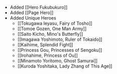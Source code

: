 - Added [[Hero Fukubukuro]]
- Added [[Page Hero]]
- Added Unique Heroes
	- [[Tokugawa Ieyasu, Fairy of Tosho]]
	- [[Tomoe Gozen, One Man Army]]
	- [[Saito Kicho, Mino's Butterfly]]
	- [[Imagawa Yoshimoto, Ruler of Tokaido]]
	- [[Kaihime, Splendid Fight]]
	- [[Princess Gou, Princesses of Sengoku]]
	- [[Irohahime, Princess of Ou]]
	- [[Minamoto Yoritomo, Ghost Samurai]]
	- [[Kuroda Yoshitaka, Lady Zhang of This Age]]